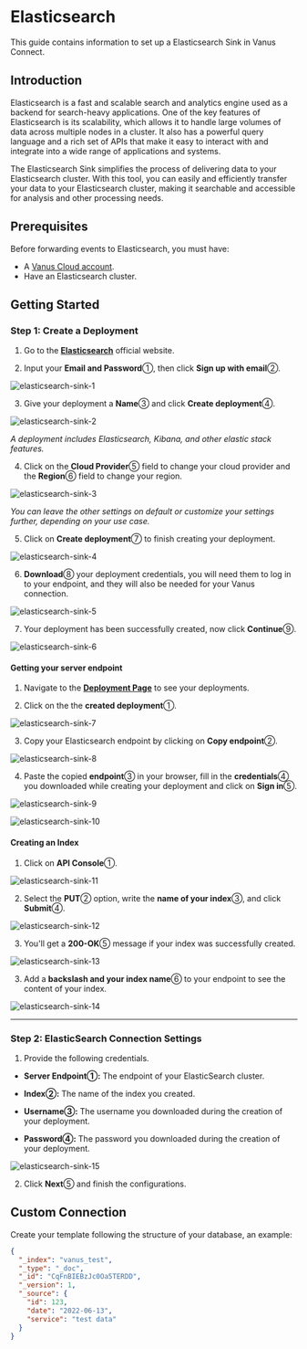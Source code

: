 # Elasticsearch

This guide contains information to set up a Elasticsearch Sink in Vanus Connect.

## Introduction

Elasticsearch is a fast and scalable search and analytics engine used as a backend for search-heavy applications. One of the key features of Elasticsearch is its scalability, which allows it to handle large volumes of data across multiple nodes in a cluster. It also has a powerful query language and a rich set of APIs that make it easy to interact with and integrate into a wide range of applications and systems.

The Elasticsearch Sink simplifies the process of delivering data to your Elasticsearch cluster. With this tool, you can easily and efficiently transfer your data to your Elasticsearch cluster, making it searchable and accessible for analysis and other processing needs.

## Prerequisites

Before forwarding events to Elasticsearch, you must have:

- A [Vanus Cloud account](https://cloud.vanus.ai).
- Have an Elasticsearch cluster. 

## Getting Started

### Step 1: Create a Deployment

1. Go to the [**Elasticsearch**](https://www.elastic.co/) official website.

2. Input your **Email and Password**①, then click **Sign up with email**②.

![elasticsearch-sink-1](images/elasticsearch-sink-1.webp)

3. Give your deployment a **Name**③ and click **Create deployment**④.

![elasticsearch-sink-2](images/elasticsearch-sink-2.webp)

*A deployment includes Elasticsearch, Kibana, and other elastic stack features.*

4. Click on the **Cloud Provider**⑤ field to change your cloud provider and the **Region**⑥ field to change your region.

![elasticsearch-sink-3](images/elasticsearch-sink-3.webp)

*You can leave the other settings on default or customize your settings further, depending on your use case.*

5. Click on **Create deployment**⑦ to finish creating your deployment.

![elasticsearch-sink-4](images/elasticsearch-sink-4.webp)

6. **Download**⑧ your deployment credentials, you will need them to log in to your endpoint, and they will also be needed for your Vanus connection.

![elasticsearch-sink-5](images/elasticsearch-sink-5.webp)

7. Your deployment has been successfully created, now click **Continue**⑨.

![elasticsearch-sink-6](images/elasticsearch-sink-6.webp)


#### Getting your server endpoint

1. Navigate to the [**Deployment Page**](https://cloud.elastic.co/deployments/) to see your deployments.

2. Click on the the **created deployment**①.

![elasticsearch-sink-7](images/elasticsearch-sink-7.webp)


3. Copy your Elasticsearch endpoint by clicking on **Copy endpoint**②.

![elasticsearch-sink-8](images/elasticsearch-sink-8.webp)

4. Paste the copied **endpoint**③ in your browser, fill in the **credentials**④ you downloaded while creating your deployment and click on **Sign in**⑤.

![elasticsearch-sink-9](images/elasticsearch-sink-9.webp)

![elasticsearch-sink-10](images/elasticsearch-sink-10.webp)

#### Creating an Index

1. Click on **API Console**①.

![elasticsearch-sink-11](images/elasticsearch-sink-11.webp)

2. Select the **PUT**② option, write the **name of your index**③, and click **Submit**④.

![elasticsearch-sink-12](images/elasticsearch-sink-12.webp)

3. You'll get a **200-OK**⑤ message if your index was successfully created.

![elasticsearch-sink-13](images/elasticsearch-sink-13.webp)

3. Add a **backslash and your index name**⑥ to your endpoint to see the content of your index.

![elasticsearch-sink-14](images/elasticsearch-sink-14.webp)

---

### Step 2: ElasticSearch Connection Settings

1. Provide the following credentials.

- **Server Endpoint①:** The endpoint of your ElasticSearch cluster.

- **Index②:** The name of the index you created.

- **Username③:** The username you downloaded during the creation of your deployment.

- **Password④:** The password you downloaded during the creation of your deployment.

![elasticsearch-sink-15](images/elasticsearch-sink-15.webp)

2. Click **Next**⑤ and finish the configurations.


## Custom Connection

Create your template following the structure of your database, an example:

```json
{
  "_index": "vanus_test",
  "_type": "_doc",
  "_id": "CqFnBIEBzJc0Oa5TERDD",
  "_version": 1,
  "_source": {
    "id": 123,
    "date": "2022-06-13",
    "service": "test data"
  }
}
```
